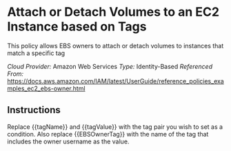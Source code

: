 # Attach or Detach Volumes to an EC2 Instance based on Tags
This policy allows EBS owners to attach or detach volumes to instances that match a specific tag

*Cloud Provider:* Amazon Web Services
*Type:* Identity-Based
*Referenced From:* https://docs.aws.amazon.com/IAM/latest/UserGuide/reference_policies_examples_ec2_ebs-owner.html

## Instructions
Replace {{tagName}} and {{tagValue}} with the tag pair you wish to set as a condition. Also replace {{EBSOwnerTag}} with the name of the tag that includes the owner username as the value.